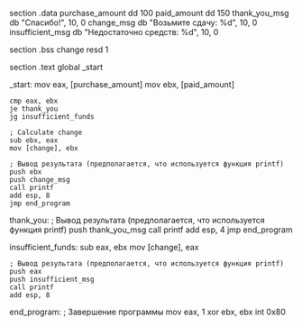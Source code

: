 section .data
    purchase_amount dd 100
    paid_amount dd 150
    thank_you_msg db "Спасибо!", 10, 0
    change_msg db "Возьмите сдачу: %d", 10, 0
    insufficient_msg db "Недостаточно средств: %d", 10, 0

section .bss
    change resd 1

section .text
    global _start

_start:
    mov eax, [purchase_amount]
    mov ebx, [paid_amount]

    cmp eax, ebx
    je thank_you
    jg insufficient_funds

    ; Calculate change
    sub ebx, eax
    mov [change], ebx

    ; Вывод результата (предполагается, что используется функция printf)
    push ebx
    push change_msg
    call printf
    add esp, 8
    jmp end_program

thank_you:
    ; Вывод результата (предполагается, что используется функция printf)
    push thank_you_msg
    call printf
    add esp, 4
    jmp end_program

insufficient_funds:
    sub eax, ebx
    mov [change], eax

    ; Вывод результата (предполагается, что используется функция printf)
    push eax
    push insufficient_msg
    call printf
    add esp, 8

end_program:
    ; Завершение программы
    mov eax, 1
    xor ebx, ebx
    int 0x80
